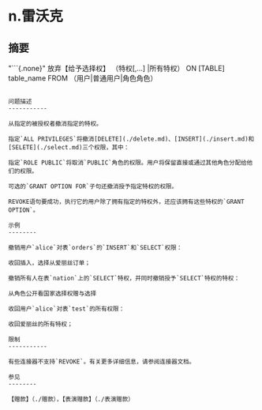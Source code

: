 n.雷沃克
======

摘要
--------

"```{.none}"
放弃【给予选择权】
（特权[,...] |所有特权）
ON [TABLE] table_name FROM （用户|普通用户|角色角色）
```

问题描述
-----------

从指定的被授权者撤消指定的特权。

指定`ALL PRIVILEGES`将撤消[DELETE](./delete.md)、[INSERT](./insert.md)和[SELETE](./select.md)三个权限，其中：

指定`ROLE PUBLIC`将取消`PUBLIC`角色的权限。用户将保留直接或通过其他角色分配给他们的权限。

可选的`GRANT OPTION FOR`子句还撤消授予指定特权的权限。

REVOKE语句要成功，执行它的用户除了拥有指定的特权外，还应该拥有这些特权的`GRANT OPTION`。

示例
--------

撤销用户`alice`对表`orders`的`INSERT`和`SELECT`权限：

收回插入，选择从爱丽丝订单；

撤销所有人在表`nation`上的`SELECT`特权，并同时撤销授予`SELECT`特权的特权：

从角色公开看国家选择权赠与选择

收回用户`alice`对表`test`的所有权限：

收回爱丽丝的所有特权；

限制
-----------

有些连接器不支持`REVOKE`。有关更多详细信息，请参阅连接器文档。

参见
--------

【赠款】（./赠款），【表演赠款】（./表演赠款）
